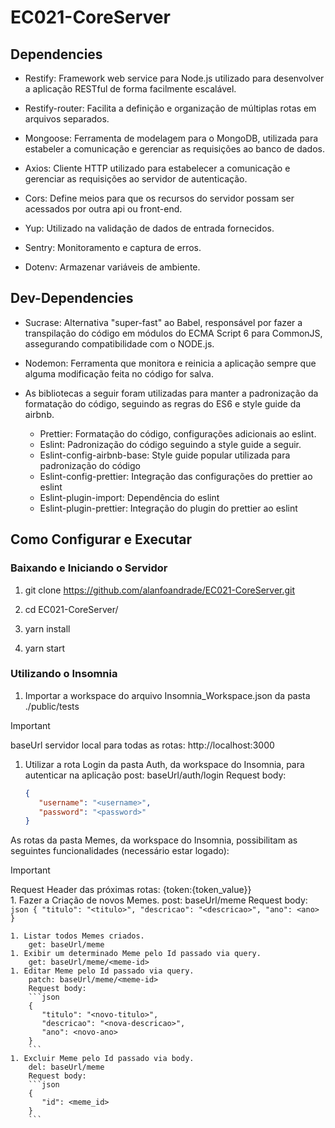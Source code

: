# EC021-CoreServer

## Dependencies

- Restify: Framework web service para Node.js utilizado para desenvolver a aplicação RESTful de forma facilmente escalável.

- Restify-router: Facilita a definição e organização de múltiplas rotas em arquivos separados.

- Mongoose: Ferramenta de modelagem para o MongoDB, utilizada para estabeler a comunicação e gerenciar as requisições ao banco de dados.

- Axios: Cliente HTTP utilizado para estabelecer a comunicação e gerenciar as requisições ao servidor de autenticação.

- Cors: Define meios para que os recursos do servidor possam ser acessados por outra api ou front-end.

- Yup: Utilizado na validação de dados de entrada fornecidos.

- Sentry: Monitoramento e captura de erros.

- Dotenv: Armazenar variáveis de ambiente.


## Dev-Dependencies

- Sucrase: Alternativa "super-fast" ao Babel, responsável por fazer a transpilação do código em módulos do ECMA Script 6 para CommonJS, assegurando compatibilidade com o NODE.js.

- Nodemon: Ferramenta que monitora e reinicia a aplicação sempre que alguma modificação feita no código for salva.

- As bibliotecas a seguir foram utilizadas para manter a padronização da formatação do código, seguindo as regras do ES6 e style guide da airbnb.
    - Prettier: Formatação do código, configurações adicionais ao eslint.
    - Eslint: Padronização do código seguindo a style guide a seguir.
    - Eslint-config-airbnb-base: Style guide popular utilizada para padronização do código
    - Eslint-config-prettier: Integração das configurações do prettier ao eslint
    - Eslint-plugin-import: Dependência do eslint
    - Eslint-plugin-prettier: Integração do plugin do prettier ao eslint

## Como Configurar e Executar

### Baixando e Iniciando o Servidor
1. git clone https://github.com/alanfoandrade/EC021-CoreServer.git

1. cd EC021-CoreServer/

1. yarn install

1. yarn start

### Utilizando o Insomnia

1. Importar a workspace do arquivo Insomnia_Workspace.json da pasta ./public/tests
  
  >[!IMPORTANT]
  >baseUrl servidor local para todas as rotas: http://localhost:3000
1. Utilizar a rota Login da pasta Auth, da workspace do Insomnia, para autenticar na aplicação
    post: baseUrl/auth/login
    Request body:
    ```json
    {
       "username": "<username>",
       "password": "<password>"
    }
    ```


As rotas da pasta Memes, da workspace do Insomnia, possibilitam as seguintes funcionalidades (necessário estar logado):

  >[!IMPORTANT]
  >Request Header das próximas rotas: {token:{token_value}}    
    1. Fazer a Criação de novos Memes.
        post: baseUrl/meme
        Request body:
        ```json
        {
           "titulo": "<titulo>",
           "descricao": "<descricao>",
           "ano": <ano>
        }
        ```

    1. Listar todos Memes criados.
        get: baseUrl/meme
    1. Exibir um determinado Meme pelo Id passado via query.
        get: baseUrl/meme/<meme-id>
    1. Editar Meme pelo Id passado via query.
        patch: baseUrl/meme/<meme-id>
        Request body:
        ```json
        {
           "titulo": "<novo-titulo>",
           "descricao": "<nova-descricao>",
           "ano": <novo-ano>
        }
        ```
    1. Excluir Meme pelo Id passado via body.
        del: baseUrl/meme
        Request body:
        ```json
        {
           "id": <meme_id>
        }
        ```

